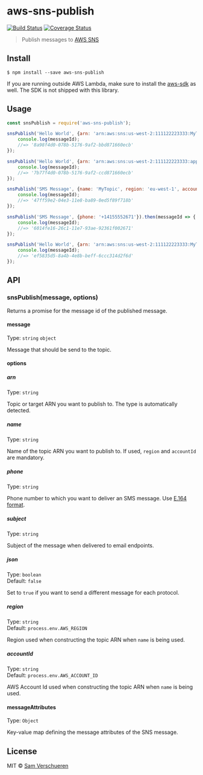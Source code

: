 # aws-sns-publish

[![Build Status](https://travis-ci.org/SamVerschueren/aws-sns-publish.svg?branch=master)](https://travis-ci.org/SamVerschueren/aws-sns-publish)
[![Coverage Status](https://coveralls.io/repos/github/SamVerschueren/aws-sns-publish/badge.svg?branch=master)](https://coveralls.io/github/SamVerschueren/aws-sns-publish?branch=master)

> Publish messages to [AWS SNS](https://aws.amazon.com/sns)


## Install

```
$ npm install --save aws-sns-publish
```

If you are running outside AWS Lambda, make sure to install the [aws-sdk](https://github.com/aws/aws-sdk-js) as well. The SDK is not shipped with this library.


## Usage

```js
const snsPublish = require('aws-sns-publish');

snsPublish('Hello World', {arn: 'arn:aws:sns:us-west-2:111122223333:MyTopic'}).then(messageId => {
	console.log(messageId);
	//=> '8a98f4d0-078b-5176-9af2-bbd871660ecb'
});

snsPublish('Hello World', {arn: 'arn:aws:sns:us-west-2:111122223333:app/GCM/MyApplication'}).then(messageId => {
	console.log(messageId);
	//=> '7b77f4d0-078b-5176-9af2-ccd871660ecb'
});

snsPublish('SMS Message', {name: 'MyTopic', region: 'eu-west-1', accountId: '111122223333'}).then(messageId => {
	console.log(messageId);
	//=> '47ff59e2-04e3-11e8-ba89-0ed5f89f718b'
});

snsPublish('SMS Message', {phone: '+14155552671'}).then(messageId => {
	console.log(messageId);
	//=> '6014fe16-26c1-11e7-93ae-92361f002671'
});

snsPublish('Hello World', {arn: 'arn:aws:sns:us-west-2:111122223333:MyTopic', messageAttributes: {hello: 'world'}}).then(messageId => {
	console.log(messageId);
	//=> 'ef5835d5-8a4b-4e8b-beff-6ccc314d2f6d'
});
```


## API

### snsPublish(message, options)

Returns a promise for the message id of the published message.

#### message

Type: `string` `object`

Message that should be send to the topic.

#### options

##### arn

Type: `string`

Topic or target ARN you want to publish to. The type is automatically detected.

##### name

Type: `string`

Name of the topic ARN you want to publish to. If used, `region` and `accountId` are mandatory.

##### phone

Type: `string`

Phone number to which you want to deliver an SMS message. Use [E.164 format](https://en.wikipedia.org/wiki/E.164).

##### subject

Type: `string`

Subject of the message when delivered to email endpoints.

##### json

Type: `boolean`<br>
Default: `false`

Set to `true` if you want to send a different message for each protocol.

##### region

Type: `string`<br>
Default: `process.env.AWS_REGION`

Region used when constructing the topic ARN when `name` is being used.

##### accountId

Type: `string`<br>
Default: `process.env.AWS_ACCOUNT_ID`

AWS Account Id used when constructing the topic ARN when `name` is being used.

#### messageAttributes

Type: `Object`

Key-value map defining the message attributes of the SNS message.

## License

MIT © [Sam Verschueren](https://github.com/SamVerschueren)
